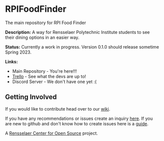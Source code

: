 # RPIFoodFinder
The main repository for RPI Food Finder

**Description:**
A way for Rensselaer Polytechnic Institute students to see their dining options in an easier way.

**Status:**
Currently a work in progress. Version 0.1.0 should release sometime Spring 2023.

**Links:**

- Main Repository - You're here!!!
- [Trello](https://trello.com/b/HhGaZyTT/rpi-food-finder) - See what the devs are up to!
- Discord Server - We don't have one yet :(

## Getting Involved
If you would like to contribute head over to our [wiki](https://github.com/RPI-Food-Finder/RPIFoodFinder/wiki).

If you have any recommendations or issues create an inquiry [here](https://github.com/RPI-Food-Finder/RPIFoodFinder/issues). If you are new to github and don't know how to create issues here is a [guide](https://github.com/RPI-Food-Finder/RPIFoodFinder/wiki/How-to-open-Issues).

A [Rensselaer Center for Open Source](https://new.rcos.io/) project.